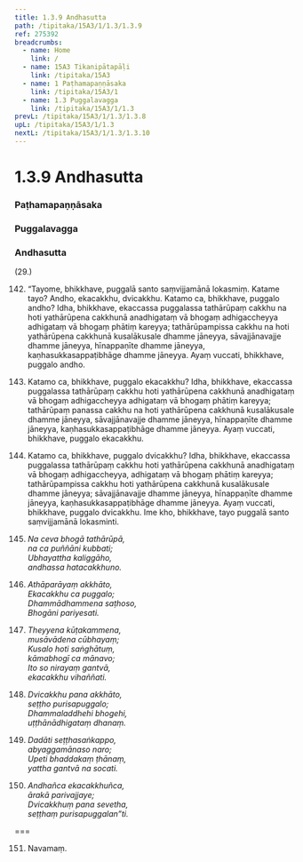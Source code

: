 ```yaml
---
title: 1.3.9 Andhasutta
path: /tipitaka/15A3/1/1.3/1.3.9
ref: 275392
breadcrumbs:
  - name: Home
    link: /
  - name: 15A3 Tikanipātapāḷi
    link: /tipitaka/15A3
  - name: 1 Paṭhamapaṇṇāsaka
    link: /tipitaka/15A3/1
  - name: 1.3 Puggalavagga
    link: /tipitaka/15A3/1/1.3
prevL: /tipitaka/15A3/1/1.3/1.3.8
upL: /tipitaka/15A3/1/1.3
nextL: /tipitaka/15A3/1/1.3/1.3.10
---
```


# 1.3.9 Andhasutta

### Paṭhamapaṇṇāsaka

### Puggalavagga

### Andhasutta

(29.)

142. “Tayome, bhikkhave, puggalā santo saṃvijjamānā lokasmiṃ. Katame tayo? Andho, ekacakkhu, dvicakkhu. Katamo ca, bhikkhave, puggalo andho? Idha, bhikkhave, ekaccassa puggalassa tathārūpaṃ cakkhu na hoti yathārūpena cakkhunā anadhigataṃ vā bhogaṃ adhigaccheyya adhigataṃ vā bhogaṃ phātiṃ kareyya; tathārūpampissa cakkhu na hoti yathārūpena cakkhunā kusalākusale dhamme jāneyya, sāvajjānavajje dhamme jāneyya, hīnappaṇīte dhamme jāneyya, kaṇhasukkasappaṭibhāge dhamme jāneyya. Ayaṃ vuccati, bhikkhave, puggalo andho.

143. Katamo ca, bhikkhave, puggalo ekacakkhu? Idha, bhikkhave, ekaccassa puggalassa tathārūpaṃ cakkhu hoti yathārūpena cakkhunā anadhigataṃ vā bhogaṃ adhigaccheyya adhigataṃ vā bhogaṃ phātiṃ kareyya; tathārūpaṃ panassa cakkhu na hoti yathārūpena cakkhunā kusalākusale dhamme jāneyya, sāvajjānavajje dhamme jāneyya, hīnappaṇīte dhamme jāneyya, kaṇhasukkasappaṭibhāge dhamme jāneyya. Ayaṃ vuccati, bhikkhave, puggalo ekacakkhu.

144. Katamo ca, bhikkhave, puggalo dvicakkhu? Idha, bhikkhave, ekaccassa puggalassa tathārūpaṃ cakkhu hoti yathārūpena cakkhunā anadhigataṃ vā bhogaṃ adhigaccheyya, adhigataṃ vā bhogaṃ phātiṃ kareyya; tathārūpampissa cakkhu hoti yathārūpena cakkhunā kusalākusale dhamme jāneyya; sāvajjānavajje dhamme jāneyya, hīnappaṇīte dhamme jāneyya, kaṇhasukkasappaṭibhāge dhamme jāneyya. Ayaṃ vuccati, bhikkhave, puggalo dvicakkhu. Ime kho, bhikkhave, tayo puggalā santo saṃvijjamānā lokasminti.

145. _Na ceva bhogā tathārūpā,_  
_na ca puññāni kubbati;_  
_Ubhayattha kaliggāho,_  
_andhassa hatacakkhuno._  


146. _Athāparāyaṃ akkhāto,_  
_Ekacakkhu ca puggalo;_  
_Dhammādhammena saṭhoso,_  
_Bhogāni pariyesati._  


147. _Theyyena kūṭakammena,_  
_musāvādena cūbhayaṃ;_  
_Kusalo hoti saṅghātuṃ,_  
_kāmabhogī ca mānavo;_  
_Ito so nirayaṃ gantvā,_  
_ekacakkhu vihaññati._  


148. _Dvicakkhu pana akkhāto,_  
_seṭṭho purisapuggalo;_  
_Dhammaladdhehi bhogehi,_  
_uṭṭhānādhigataṃ dhanaṃ._  


149. _Dadāti seṭṭhasaṅkappo,_  
_abyaggamānaso naro;_  
_Upeti bhaddakaṃ ṭhānaṃ,_  
_yattha gantvā na socati._  


150. _Andhañca ekacakkhuñca,_  
_ārakā parivajjaye;_  
_Dvicakkhuṃ pana sevetha,_  
_seṭṭhaṃ purisapuggalan”ti._  


===

151. Navamaṃ.




